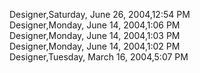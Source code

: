 ﻿Designer,Saturday, June 26, 2004,12:54 PM  Designer,Monday, June 14, 2004,1:06 PM  Designer,Monday, June 14, 2004,1:03 PM  Designer,Monday, June 14, 2004,1:02 PM  Designer,Tuesday, March 16, 2004,5:07 PM